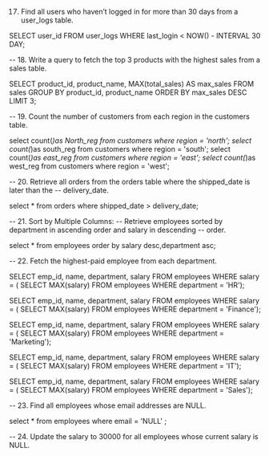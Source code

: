 17. Find all users who haven’t logged in for more than 30 days from a user_logs table.

SELECT user_id
FROM user_logs
WHERE last_login < NOW() - INTERVAL 30 DAY;
 
 
-- 18. Write a query to fetch the top 3 products with the highest sales from a sales table.

SELECT product_id, product_name, MAX(total_sales) AS max_sales
FROM sales
GROUP BY product_id, product_name
ORDER BY max_sales DESC
LIMIT 3;

 
-- 19. Count the number of customers from each region in the customers table.

select count(*)as North_reg from customers where region = 'north';
select count(*)as south_reg from customers where region = 'south';
select count(*)as east_reg from customers where region = 'east';
select count(*)as west_reg from customers where region = 'west';

-- 20. Retrieve all orders from the orders table where the shipped_date is later than the 
-- delivery_date.

select * from orders where shipped_date > delivery_date;

-- 21. Sort by Multiple Columns: 
-- Retrieve employees sorted by department in ascending order and salary in descending 
-- order. 

select * from employees order by salary desc,department asc;
 
-- 22. Fetch the highest-paid employee from each department.

SELECT emp_id, name, department, salary
FROM employees 
WHERE salary = (
    SELECT MAX(salary)
    FROM employees
    WHERE department = 'HR');

SELECT emp_id, name, department, salary
FROM employees 
WHERE salary = (
    SELECT MAX(salary)
    FROM employees
    WHERE department = 'Finance');
    
SELECT emp_id, name, department, salary
FROM employees 
WHERE salary = (
    SELECT MAX(salary)
    FROM employees
    WHERE department = 'Marketing');
    
SELECT emp_id, name, department, salary
FROM employees 
WHERE salary = (
    SELECT MAX(salary)
    FROM employees
    WHERE department = 'IT');
    
SELECT emp_id, name, department, salary
FROM employees 
WHERE salary = (
    SELECT MAX(salary)
    FROM employees
    WHERE department = 'Sales');    


-- 23. Find all employees whose email addresses are NULL.

select * from employees where email = 'NULL' ; 

-- 24. Update the salary to 30000 for all employees whose current salary is NULL.
